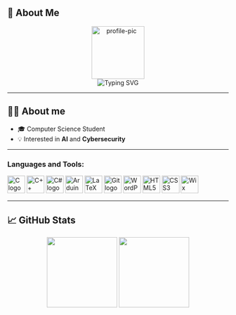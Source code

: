 <h2>👋 About Me</h2>
<p align="center">
  <img width="120px" src="https://avatars.githubusercontent.com/u/00000000?v=4" alt="profile-pic" />
  </br>
  <img src="https://readme-typing-svg.demolab.com?font=Fira+Code&size=24&pause=1000&color=00C7FF&center=true&vCenter=true&random=false&width=435&lines=Hi+there!+I'm+Michele;Computer+Science+Student;Passionate+about+Tech+%26+Coding" alt="Typing SVG" />
</p>

---

## 👨‍💻 About me
- 🎓 Computer Science Student
- 💡 Interested in **AI** and **Cybersecurity**

---

<h3 align="left">Languages and Tools:</h3>
<p align="left">
<img src="https://img.shields.io/badge/-C-00599C?style=flat&logo=c&logoColor=white" height="40" alt="C logo" />
<img src="https://img.shields.io/badge/-C++-00599C?style=flat&logo=c%2b%2b&logoColor=white" height="40" alt="C++ logo" />
<img src="https://img.shields.io/badge/-C%23-239120?style=flat&logo=csharp&logoColor=white" height="40" alt="C# logo" />
<img src="https://img.shields.io/badge/-Arduino-00979D?style=flat&logo=arduino&logoColor=white" height="40" alt="Arduino logo" />
<img src="https://img.shields.io/badge/-LaTeX-008080?style=flat&logo=latex&logoColor=white" height="40" alt="LaTeX logo" />
<img src="https://img.shields.io/badge/-Git-F05032?style=flat&logo=git&logoColor=white" height="40" alt="Git logo" />
<img src="https://img.shields.io/badge/-WordPress-21759B?style=flat&logo=wordpress&logoColor=white" height="40" alt="WordPress logo" />
<img src="https://img.shields.io/badge/-HTML5-E34F26?style=flat&logo=html5&logoColor=white" height="40" alt="HTML5 logo" />
<img src="https://img.shields.io/badge/-CSS3-1572B6?style=flat&logo=css3&logoColor=white" height="40" alt="CSS3 logo" />
<img src="https://upload.wikimedia.org/wikipedia/commons/6/6a/Wix_logo.svg" height="40" alt="Wix logo" />




</p>

---

## 📈 GitHub Stats
<p align="center">
  <img height="160em" src="https://github-readme-stats.vercel.app/api?username=tuo-username&show_icons=true&theme=radical&count_private=true" />
  <img height="160em" src="https://github-readme-stats.vercel.app/api/top-langs/?username=tuo-username&layout=compact&theme=radical" />
</p>


